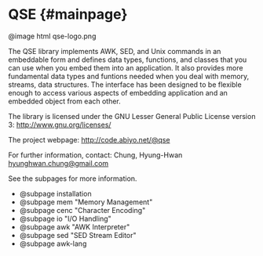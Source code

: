 QSE                                       {#mainpage}
===================
@image html qse-logo.png 

The QSE library implements AWK, SED, and Unix commands in an embeddable form 
and defines data types, functions, and classes that you can use when you embed 
them into an application. It also provides more fundamental data types and 
funtions needed when you deal with memory, streams, data structures.
The interface has been designed to be flexible enough to access various 
aspects of embedding application and an embedded object from each other. 

The library is licensed under the GNU Lesser General Public License version 3:
http://www.gnu.org/licenses/

The project webpage: http://code.abiyo.net/@qse

For further information, contact:
Chung, Hyung-Hwan <hyunghwan.chung@gmail.com>

See the subpages for more information.

- @subpage installation
- @subpage mem "Memory Management"
- @subpage cenc "Character Encoding"
- @subpage io  "I/O Handling"
- @subpage awk "AWK Interpreter" 
- @subpage sed "SED Stream Editor" 
- @subpage awk-lang

